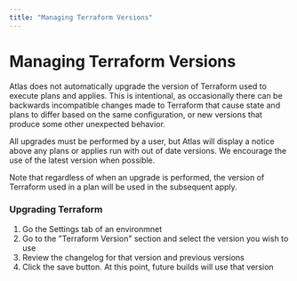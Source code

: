 ```yaml
---
title: "Managing Terraform Versions"
---
```


# Managing Terraform Versions

Atlas does not automatically upgrade the version of Terraform
used to execute plans and applies. This is intentional, as occasionally
there can be backwards incompatible changes made to Terraform that cause state
and plans to differ based on the same configuration,
or new versions that produce some other unexpected behavior.

All upgrades must be performed by a user, but Atlas will display a notice
above any plans or applies run with out of date versions. We encourage the use
of the latest version when possible.

Note that regardless of when an upgrade is performed, the version of
Terraform used in a plan will be used in the subsequent apply.

### Upgrading Terraform

1. Go the Settings tab of an environmnet
1. Go to the "Terraform Version" section and select the version you
wish to use
1. Review the changelog for that version and previous versions
1. Click the save button. At this point, future builds will use that
version
